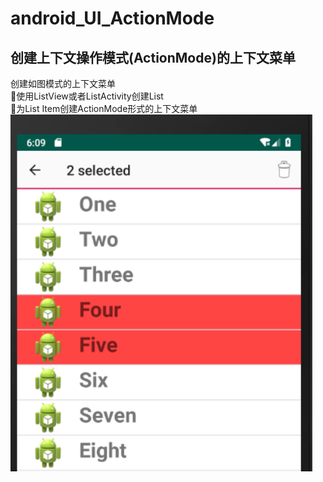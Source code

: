 # android_UI_ActionMode
## 创建上下文操作模式(ActionMode)的上下文菜单
创建如图模式的上下文菜单<br>
使用ListView或者ListActivity创建List<br>
为List Item创建ActionMode形式的上下文菜单<br>
![图片](https://github.com/BornTW/android_UI_ActionMode/blob/master/Images/android_UI_ActionMode_1.png)
